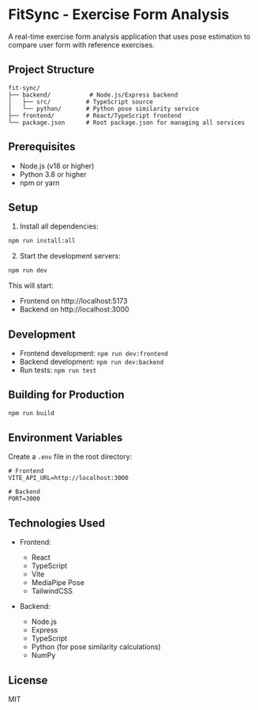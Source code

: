# FitSync - Exercise Form Analysis

A real-time exercise form analysis application that uses pose estimation to compare user form with reference exercises.

## Project Structure

```
fit-sync/
├── backend/           # Node.js/Express backend
│   ├── src/          # TypeScript source
│   └── python/       # Python pose similarity service
├── frontend/         # React/TypeScript frontend
└── package.json      # Root package.json for managing all services
```

## Prerequisites

- Node.js (v18 or higher)
- Python 3.8 or higher
- npm or yarn

## Setup

1. Install all dependencies:
```bash
npm run install:all
```

2. Start the development servers:
```bash
npm run dev
```

This will start:
- Frontend on http://localhost:5173
- Backend on http://localhost:3000

## Development

- Frontend development: `npm run dev:frontend`
- Backend development: `npm run dev:backend`
- Run tests: `npm run test`

## Building for Production

```bash
npm run build
```

## Environment Variables

Create a `.env` file in the root directory:

```env
# Frontend
VITE_API_URL=http://localhost:3000

# Backend
PORT=3000
```

## Technologies Used

- Frontend:
  - React
  - TypeScript
  - Vite
  - MediaPipe Pose
  - TailwindCSS

- Backend:
  - Node.js
  - Express
  - TypeScript
  - Python (for pose similarity calculations)
  - NumPy

## License

MIT

